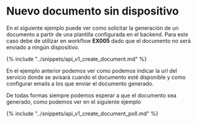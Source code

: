 # Nuevo documento sin dispositivo

En el siguiente ejemplo puede ver como solicitar la generación de un documento a partir de una plantilla configurada en el backend. Para este caso debe de utilizar en workflow **EX005** dado que el documento no será enviado a ningún dispositivo.

{% include "../snippets/api_v1_create_document.md" %}

En el ejemplo anterior podemos ver como podemos indicar la url del servicio donde se avisará cuando el documento esté disponible y como configurar emails a los que enviar el documento generado.

De todas formas siempre podemos esperar a que el documento sea generado, como podemos ver en el siguiente ejemplo

{% include "../snippets/api_v1_create_document_poll.md" %}